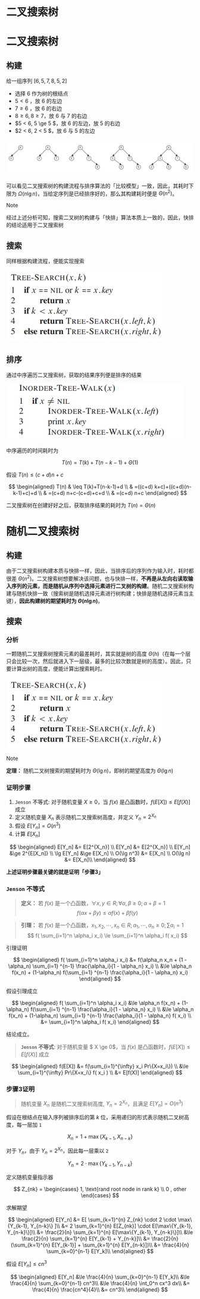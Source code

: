 # 二叉搜索树

# 二叉搜索树

## 构建

给一组序列 $[6,5,7,8,5,2]$
- 选择 $6$ 作为树的根结点
- $5 < 6$ ，放 $6$ 的左边
- $7 \ge 6$ ，放 $6$ 的右边
- $8 \ge 6, 8 \ge 7$，放 $6$ 与 $7$ 的右边
- $5 < 6, 5 \ge 5 $，放 $6$ 的左边，放 $5$ 的右边
- $2 < 6, 2 < 5 $，放 $6$ 与 $5$ 的左边

![alt|c,100](../../image/algorithm/BST.png)

可以看见二叉搜索树的构建流程与排序算法的「比较模型」一致，因此，其耗时下限为 $\Omega(n \lg n)$，当给定序列是已经排序好的，那么其构建耗时便是 $\Theta(n^2)$。

> [!note]
> 经过上述分析可知，搜索二叉树的构建与「快排」算法本质上一致的，因此，快排的结论适用于二叉搜索树

## 搜索

同样根据构建流程，便能实现搜索

![alt|c,40](../../image/algorithm/BST_search.png)

## 排序

通过中序遍历二叉搜索树，获取的结果序列便是排序的结果

![alt|c,40](../../image/algorithm/BST_sort.png)

中序遍历的时间耗时为

$$
    T(n) = T(k) + T(n - k - 1) + \Theta(1)
$$

假设 $T(n) \le (c + d)n + c$

$$
    \begin{aligned}
    T(n) & \leq T(k)+T(n-k-1)+d \\
    & =((c+d) k+c)+((c+d)(n-k-1)+c)+d \\
    & =(c+d) n+c-(c+d)+c+d \\
    & =(c+d) n+c
    \end{aligned}
$$

二叉搜索树在创建好好之后，获取排序结果的耗时为 $T(n) = \Theta(n)$

# 随机二叉搜索树

## 构建

由于二叉搜索树构建本质与快排一样，因此，当排序后的序列作为输入时，耗时都很差 $\Theta(n^2)$。二叉搜索树想要解决该问题，也与快排一样，**不再是从左向右读取输入序列的元素，而是随机从序列中选择元素进行二叉树的构建**。随机二叉搜索树构建与随机快排一致（搜索树是随机选择元素进行树构建；快排是随机选择元素当主键），**因此构建树的期望耗时为 $\Theta(n \lg n)$**。

## 搜索

### 分析

一颗随机二叉搜索树搜索元素的最差耗时，其实就是树的高度 $\Theta(h)$（在每一个层只会比较一次，然后就进入下一层级，最多的比较次数就是树的高度）。因此，只要计算出树的高度，便能计算出搜索耗时。

![alt|c,40](../../image/algorithm/BST_search.png)

> [!note]
> **定理：** 随机二叉树搜索的期望耗时为 $\Theta(\lg n)$，即树的期望高度为 $\Theta(\lg n)$

### 证明步骤

1. `Jenson` 不等式: 对于随机变量 $X \ge 0$，当 $f(x)$ 是凸函数时，$f(E[X]) \le E[f(X)]$ 成立
2. 定义随机变量 $X_n$ 表示随机二叉搜索树高度，并定义 $Y_n = 2^{X_n}$
3. 假设 $E[Y_n] = O(n^3)$
4. 计算 $E[X_n]$

$$
    \begin{aligned}
        E[Y_n] &= E[2^{X_n}] \\
        E[Y_n] &= E[2^{X_n}] \\
        E[Y_n] &\ge 2^{E[X_n]} \\
        \lg E[Y_n] &\ge E[X_n] \\
         O(\lg n^3) &= E[X_n] \\
            O(\lg n)  &= E[X_n]\\
    \end{aligned}
$$

**上述证明步骤最关键的就是证明「步骤3」**

### `Jenson` 不等式

> **定义：** 若 $f(x)$ 是一个凸函数，$\forall x,y \in R; \forall \alpha,\beta \ge 0; \alpha + \beta = 1$
$$
    f(\alpha x + \beta y) \le \alpha f(x) + \beta f(y)
$$

> **引理：** 若 $f(x)$ 是一个凸函数，$x_1,x_2,\dotsm,x_n \in R; \alpha_1,\dotsm,\alpha_n \ge  0; \sum \alpha_i = 1$
$$
    f( \sum_{i=1}^n \alpha_i x_i)  \le \sum_{i=1}^n \alpha_i f( x_i)
$$

引理证明

$$
    \begin{aligned}
         f( \sum_{i=1}^n \alpha_i x_i) &= f(\alpha_n x_n + (1 - \alpha_n) \sum_{i=1} ^{n-1} \frac{\alpha_i}{1 - \alpha_n} x_i) \\
         &\le \alpha_n f(x_n) + (1-\alpha_n) f(\sum_{i=1} ^{n-1} \frac{\alpha_i}{1 - \alpha_n} x_i)
    \end{aligned}
$$

假设引理成立

$$
    \begin{aligned}
         f( \sum_{i=1}^n \alpha_i x_i) &\le \alpha_n f(x_n) + (1-\alpha_n) f(\sum_{i=1} ^{n-1} \frac{\alpha_i}{1 - \alpha_n} x_i) \\
         &\le \alpha_n f(x_n) + (1-\alpha_n) \sum_{i=1} ^{n-1} \frac{\alpha_i}{1 - \alpha_n} f(  x_i) \\
         &=  \sum_{i=1}^n \alpha_i f( x_i)
    \end{aligned}
$$

结论成立。


> **`Jenson` 不等式**: 对于随机变量 $ X \ge 0$，当 $f(x)$ 是凸函数时，$f(E[X]) \le E[f(X)]$ 成立

$$
    \begin{aligned}
        f(E[X]) &= f(\sum_{i=1}^{\infty} x_i Pr\{X=x_i\}) \\
                &\le \sum_{i=1}^{\infty} Pr\{X=x_i\} f( x_i ) \\
                &= E[f(X)]
    \end{aligned}
$$

### 步骤3证明


> 随机变量 $X_n$ 是随机二叉搜索树高度, $Y_n = 2^{X_n}$，且满足 $E[Y_n] = O(n^3)$


假设在根结点在输入序列被排序后的第 $k$ 位，采用递归的形式表示随机二叉树高度，每一层加 `1`

$$
    X_n = 1 + \max\{X_{k-1}, X_{n-k}\}
$$

对于 $Y_n$，由于 $Y_n = 2^{X_n}$，因此每一层乘以 `2`

$$
    Y_n = 2 \cdot \max\{Y_{k-1}, Y_{n-k}\}
$$

定义随机变量指示器

$$
    Z_{nk} = \begin{cases}
        1, \text{rand root node in rank k} \\
        0 , other
    \end{cases}
$$

求解期望

$$
    \begin{aligned}
        E[Y_n] &= E[ \sum_{k=1}^{n} Z_{nk} \cdot 2 \cdot \max\{Y_{k-1}, Y_{n-k}\} ]\\
               &= 2 \sum_{k=1}^{n}  E[Z_{nk}] \cdot E[\max\{Y_{k-1}, Y_{n-k}\}]\\
               &= \frac{2}{n} \sum_{k=1}^{n}  E[\max\{Y_{k-1}, Y_{n-k}\}]\\
               &\le \frac{2}{n} \sum_{k=1}^{n}  E[Y_{k-1} + Y_{n-k}]\\
               &= \frac{2}{n} (\sum_{k=1}^{n}  E[Y_{k-1}] +  \sum_{k=1}^{n} E[Y_{n-k}])\\
               &= \frac{4}{n} \sum_{k=0}^{n-1}  E[Y_k]\\
    \end{aligned}
$$

假设 $E[Y_n] \le cn^3$

$$
    \begin{aligned}
        E[Y_n] &\le \frac{4}{n} \sum_{k=0}^{n-1}  E[Y_k]\\
               &\le \frac{4}{n} \sum_{k=0}^{n-1}  cn^3\\
               &\le \frac{4}{n} \int_0^n cx^3 dx\\
               &= \frac{4}{n} \frac{cn^4}{4}\\
               &= cn^3\\
    \end{aligned}
$$













